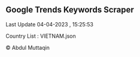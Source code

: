 

## Google Trends Keywords Scraper 
 
Last Update 04-04-2023 , 15:25:53

Country List :
VIETNAM.json



© Abdul Muttaqin 
